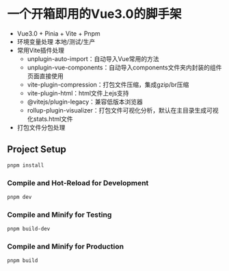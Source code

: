 # 一个开箱即用的Vue3.0的脚手架

+ Vue3.0 + Pinia + Vite + Pnpm
+ 环境变量处理 本地/测试/生产
+ 常用Vite插件处理
    - unplugin-auto-import：自动导入Vue常用的方法
    - unplugin-vue-components：自动导入components文件夹内封装的组件页面直接使用
    - vite-plugin-compression：打包文件压缩，集成gzip/br压缩
    - vite-plugin-html：html文件上ejs支持
    - @vitejs/plugin-legacy：兼容低版本浏览器
    - rollup-plugin-visualizer：打包文件可视化分析，默认在主目录生成可视化stats.html文件
+ 打包文件分包处理

## Project Setup

```sh
pnpm install
```

### Compile and Hot-Reload for Development

```sh
pnpm dev
```

### Compile and Minify for Testing

```sh
pnpm build-dev
```

### Compile and Minify for Production

```sh
pnpm build
```

